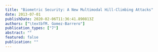 ```yaml
---
title: "Biometric Security: A New Multimodal Hill-Climbing Attacks"
date: 2013-07-01
publishDate: 2020-02-06T11:36:41.890813Z
authors: ["\textbfM. Gomez-Barrero"]
publication_types: ["7"]
abstract: ""
featured: false
publication: ""
---
```


